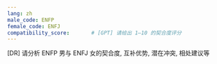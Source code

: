 ```yaml
---
lang: zh
male_code: ENFP
female_code: ENFJ
compatibility_score:       # [GPT] 请给出 1–10 的契合度评分
---
```


[DR] 请分析 ENFP 男与 ENFJ 女的契合度, 互补优势, 潜在冲突, 相处建议等

